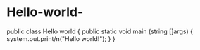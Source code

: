 # Hello-world-
public class Hello world
{
public static void main (string []args)
{
system.out.print/n("Hello world!");
}
}
